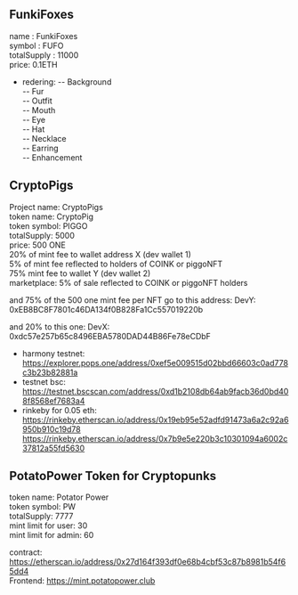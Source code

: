 ## FunkiFoxes
name : FunkiFoxes  
symbol : FUFO  
totalSupply : 11000  
price: 0.1ETH  
- redering: 
-- Background  
-- Fur  
-- Outfit  
-- Mouth  
-- Eye  
-- Hat  
-- Necklace  
-- Earring  
-- Enhancement  

## CryptoPigs
Project name: CryptoPigs  
token name: CryptoPig  
token symbol: PIGGO  
totalSupply: 5000  
price: 500 ONE  
20% of mint fee to wallet address X (dev wallet 1)  
5% of mint fee reflected to holders of COINK or piggoNFT  
75% mint fee to wallet Y  (dev wallet 2)  
marketplace: 5% of sale reflected to COINK or piggoNFT holders  

and 75% of the 500 one mint fee per NFT go to this address: 
DevY: 0xEB8BC8F7801c46DA134f0B828Fa1Cc557019220b

and 20% to this one:
DevX: 0xdc57e257b65c8496EBA5780DAD44B86Fe78eCDbF

- harmony testnet: https://explorer.pops.one/address/0xef5e009515d02bbd66603c0ad778c3b23b82881a  
- testnet bsc: https://testnet.bscscan.com/address/0xd1b2108db64ab9facb36d0bd408f8568ef7683a4  
- rinkeby for 0.05 eth: https://rinkeby.etherscan.io/address/0x19eb95e52adfd91473a6a2c92a6950b910c19d78  
                        https://rinkeby.etherscan.io/address/0x7b9e5e220b3c10301094a6002c37812a55fd5630  

## PotatoPower Token for Cryptopunks
token name: Potator Power  
token symbol: PW  
totalSupply: 7777  
mint limit for user: 30  
mint limit for admin: 60  

contract: https://etherscan.io/address/0x27d164f393df0e68b4cbf53c87b8981b54f65dd4  
Frontend: https://mint.potatopower.club  

